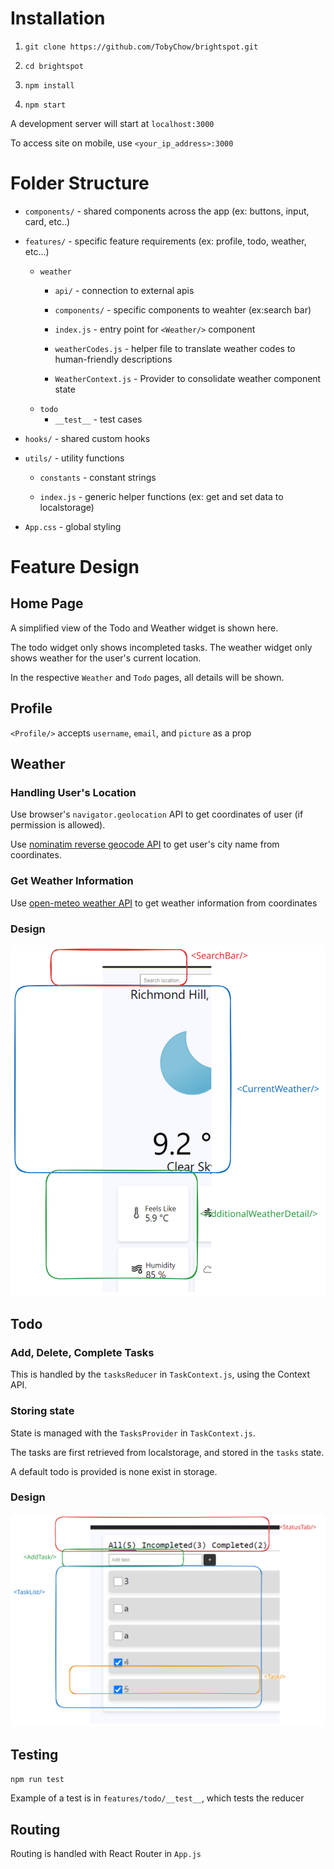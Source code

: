 # Installation
1. `git clone https://github.com/TobyChow/brightspot.git`

2. `cd brightspot`

3. `npm install`

4. `npm start`

A development server will start at `localhost:3000`

To access site on mobile, use `<your_ip_address>:3000`

# Folder Structure
- `components/` - shared components across the app (ex: buttons, input, card, etc..)

- `features/` - specific feature requirements (ex: profile, todo, weather, etc...)
    - `weather`
        - `api/` - connection to external apis

        - `components/` - specific components to weahter (ex:search bar)

        - `index.js` - entry point for `<Weather/>` component

        - `weatherCodes.js` - helper file to translate weather codes to human-friendly 
        descriptions

        - `WeatherContext.js` - Provider to consolidate weather component state
    - `todo`
        - `__test__` - test cases
        
- `hooks/` - shared custom hooks

- `utils/` - utility functions

    - `constants` - constant strings

    - `index.js` - generic helper functions (ex: get and set 
    data to localstorage)

- `App.css` - global styling

# Feature Design

## Home Page
A simplified view of the Todo and Weather widget is shown here.

The todo widget only shows incompleted tasks.
The weather widget only shows weather for the user's current location.

In the respective `Weather` and `Todo` pages, all details will be shown.

## Profile
`<Profile/>` accepts `username`, `email`, and `picture` as a prop

## Weather 
### Handling User's Location
Use browser's `navigator.geolocation` API to get coordinates of user (if permission is allowed).

Use [nominatim reverse geocode API](https://nominatim.org/release-docs/develop/api/Reverse/) to get user's city name from coordinates.

### Get Weather Information
Use [open-meteo weather API](https://open-meteo.com/en/docs) to get weather information from coordinates

### Design
<img src=./readme/weather.svg>

## Todo
### Add, Delete, Complete Tasks
This is handled by the `tasksReducer` in `TaskContext.js`, using the Context API.

### Storing state
State is managed with the `TasksProvider` in `TaskContext.js`.

The tasks are first retrieved from localstorage, and stored in the `tasks` state.

A default todo is provided is none exist in storage.

### Design
<img src=./readme/todo.svg>

## Testing
`npm run test`

Example of a test is in `features/todo/__test__`, which tests the reducer

## Routing
Routing is handled with React Router in `App.js`
